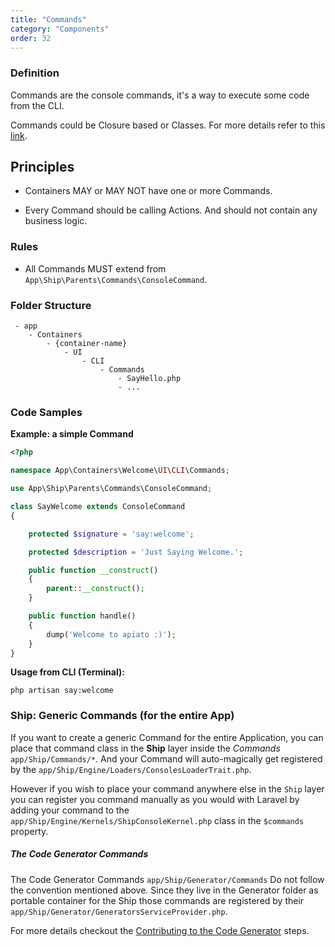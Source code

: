 ```yaml
---
title: "Commands"
category: "Components"
order: 32
---
```


### Definition

Commands are the console commands, it's a way to execute some code from the CLI.

Commands could be Closure based or Classes. For more details refer to this [link](https://laravel.com/docs/artisan).

## Principles

- Containers MAY or MAY NOT have one or more Commands.

- Every Command should be calling Actions. And should not contain any business logic.

### Rules

- All Commands MUST extend from `App\Ship\Parents\Commands\ConsoleCommand`.

### Folder Structure

```
 - app
    - Containers
        - {container-name}
            - UI
                - CLI
                    - Commands
                        - SayHello.php
                        - ...
```

### Code Samples

**Example: a simple Command** 

```php
<?php

namespace App\Containers\Welcome\UI\CLI\Commands;

use App\Ship\Parents\Commands\ConsoleCommand;

class SayWelcome extends ConsoleCommand
{

    protected $signature = 'say:welcome';

    protected $description = 'Just Saying Welcome.';

    public function __construct()
    {
        parent::__construct();
    }

    public function handle()
    {
        dump('Welcome to apiato :)');
    }
}

```

**Usage from CLI (Terminal):** 

```shell
php artisan say:welcome 
```


### Ship: Generic Commands (for the entire App)

If you want to create a generic Command for the entire Application, 
you can place that command class in the **Ship** layer inside the _Commands_ `app/Ship/Commands/*`. 
And your Command will auto-magically get registered by the `app/Ship/Engine/Loaders/ConsolesLoaderTrait.php`.
 
However if you wish to place your command anywhere else in the `Ship` layer you can register you command manually 
as you would with Laravel by adding your command to 
the `app/Ship/Engine/Kernels/ShipConsoleKernel.php` class in the `$commands` property.



##### The Code Generator Commands

The Code Generator Commands `app/Ship/Generator/Commands` Do not follow the convention mentioned above. 
Since they live in the Generator folder as portable container for the Ship those commands are registered by their 
 `app/Ship/Generator/GeneratorsServiceProvider.php`.
 
 For more details checkout the [Contributing to the Code Generator](http://apiato.io/B.general/contribution/) steps. 
